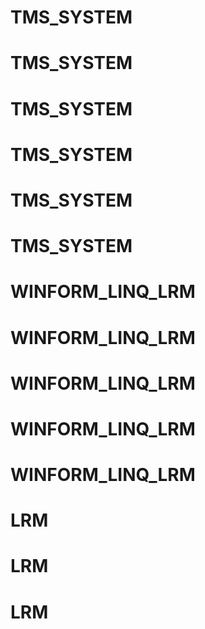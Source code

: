 # TMS_SYSTEM
# TMS_SYSTEM
# TMS_SYSTEM
# TMS_SYSTEM
# TMS_SYSTEM
# TMS_SYSTEM
# WINFORM_LINQ_LRM
# WINFORM_LINQ_LRM
# WINFORM_LINQ_LRM
# WINFORM_LINQ_LRM
# WINFORM_LINQ_LRM
# LRM
# LRM
# LRM
